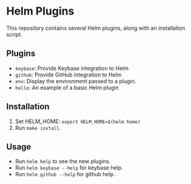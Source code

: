 # Helm Plugins

This repository contains several Helm plugins, along with an installation script.

## Plugins

- `keybase`: Provide Keybase integration to Helm
- `github`: Provide GitHub integration to Helm
- `env`: Display the environment passed to a plugin.
- `hello`: An example of a basic Helm plugin

## Installation

1. Set HELM_HOME: `export HELM_HOME=$(helm home)`
2. Run `make install`.

## Usage

- Run `helm help` to see the new plugins.
- Run `helm keybase --help` for keybase help.
- Run `helm github --help` for github help.
